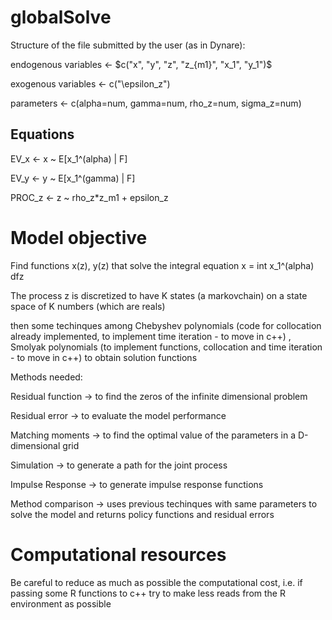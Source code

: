 # globalSolve

Structure of the file submitted by the user (as in Dynare):

endogenous variables <- $c("x", "y", "z", "z_{m1}", "x_1", "y_1")$

exogenous variables <- c("\epsilon_z")

parameters <- c(alpha=num, gamma=num, rho_z=num, sigma_z=num)

## Equations

EV_x <- x ~ E[x_1^(alpha) | F] 

EV_y <- y ~ E[x_1^(gamma) | F]

PROC_z <- z ~ rho_z*z_m1 + epsilon_z

# Model objective

Find functions x(z), y(z) that solve the integral equation x = int x_1^(alpha) dfz

The process z is discretized to have K states (a markovchain) on a state space of K numbers (which are reals)

then some techinques among Chebyshev polynomials (code for collocation already implemented, to implement time iteration - to move in c++) , Smolyak polynomials (to implement functions, collocation and time iteration - to move in c++) to obtain solution functions

Methods needed:

Residual function -> to find the zeros of the infinite dimensional problem

Residual error -> to evaluate the model performance

Matching moments -> to find the optimal value of the parameters in a D-dimensional grid

Simulation -> to generate a path for the joint process

Impulse Response -> to generate impulse response functions

Method comparison -> uses previous techinques with same parameters to solve the model and returns policy functions and residual errors

# Computational resources

Be careful to reduce as much as possible the computational cost, i.e. if passing some R functions to c++ try to make less reads from the R environment as possible
